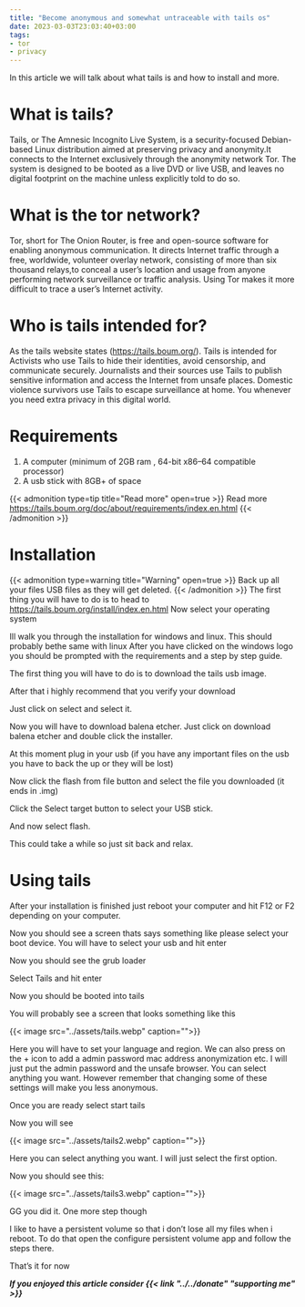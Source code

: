 ```yaml
---
title: "Become anonymous and somewhat untraceable with tails os"
date: 2023-03-03T23:03:40+03:00
tags:
- tor
- privacy
---
```

In this article we will talk about what tails is and how to install and more.

# What is tails?
Tails, or The Amnesic Incognito Live System, is a security-focused Debian-based Linux distribution aimed at preserving privacy and anonymity.It connects to the Internet exclusively through the anonymity network Tor. The system is designed to be booted as a live DVD or live USB, and leaves no digital footprint on the machine unless explicitly told to do so.
# What is the tor network?
Tor, short for The Onion Router, is free and open-source software for enabling anonymous communication. It directs Internet traffic through a free, worldwide, volunteer overlay network, consisting of more than six thousand relays,to conceal a user’s location and usage from anyone performing network surveillance or traffic analysis. Using Tor makes it more difficult to trace a user’s Internet activity.
# Who is tails intended for?
As the tails website states (https://tails.boum.org/). Tails is intended for Activists who use Tails to hide their identities, avoid censorship, and communicate securely. Journalists and their sources use Tails to publish sensitive information and access the Internet from unsafe places. Domestic violence survivors use Tails to escape surveillance at home. You whenever you need extra privacy in this digital world.
# Requirements
1. A computer (minimum of 2GB ram , 64-bit x86–64 compatible processor)
2. A usb stick with 8GB+ of space

{{< admonition type=tip title="Read more" open=true >}}
Read more https://tails.boum.org/doc/about/requirements/index.en.html
{{< /admonition >}}
# Installation
{{< admonition type=warning title="Warning" open=true >}}
Back up all your files USB files as they will get deleted.
{{< /admonition >}}
The first thing you will have to do is to head to https://tails.boum.org/install/index.en.html
Now select your operating system

Ill walk you through the installation for windows and linux.
This should probably bethe same with linux
After you have clicked on the windows logo you should be prompted with the requirements and a step by step guide.

The first thing you will have to do is to download the tails usb image.

After that i highly recommend that you verify your download

Just click on select and select it.

Now you will have to download balena etcher. Just click on download balena etcher and double click the installer.

At this moment plug in your usb (if you have any important files on the usb you have to back the up or they will be lost)

Now click the flash from file button and select the file you downloaded (it ends in .img)

Click the Select target button to select your USB stick.

And now select flash.

This could take a while so just sit back and relax.

# Using tails
After your installation is finished just reboot your computer and hit F12 or F2 depending on your computer.

Now you should see a screen thats says something like please select your boot device. You will have to select your usb and hit enter

Now you should see the grub loader

Select Tails and hit enter

Now you should be booted into tails

You will probably see a screen that looks something like this

{{< image src="../assets/tails.webp" caption="">}}

Here you will have to set your language and region. We can also press on the + icon to add a admin password mac address anonymization etc. I will just put the admin password and the unsafe browser. You can select anything you want. However remember that changing some of these settings will make you less anonymous.

Once you are ready select start tails

Now you will see

{{< image src="../assets/tails2.webp" caption="">}}

Here you can select anything you want. I will just select the first option.

Now you should see this:

{{< image src="../assets/tails3.webp" caption="">}}

GG you did it. One more step though

I like to have a persistent volume so that i don’t lose all my files when i reboot. To do that open the configure persistent volume app and follow the steps there.

That’s it for now

***If you enjoyed this article consider {{< link "../../donate" "supporting me" >}}***  


